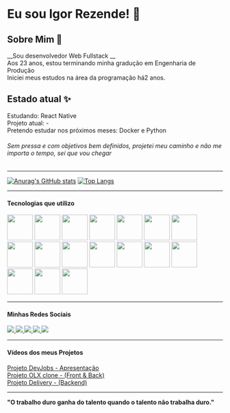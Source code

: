 # Eu sou Igor Rezende! 👋

## Sobre Mim 👨
__Sou desenvolvedor Web Fullstack __ <br/>
Aos 23 anos, estou terminando minha gradução em Engenharia de Produção <br/>
Iniciei meus estudos na área da programação há2 anos.


## Estado atual ✨
Estudando: React Native<br/>
Projeto atual: - <br/>
Pretendo estudar nos próximos meses: Docker e Python <br/>

###### Sem pressa e com objetivos bem definidos, projetei meu caminho e não me importa o tempo, sei que vou chegar

<hr/>

[![Anurag's GitHub stats](https://github-readme-stats.vercel.app/api?username=Sr-Igor&show_icons=true&theme=dark&hide_border=true)](https://github.com/anuraghazra/github-readme-stats)
[![Top Langs](https://github-readme-stats.vercel.app/api/top-langs/?username=Sr-Igor&layout=compact&theme=dark&hide_border=true)](https://github.com/anuraghazra/github-readme-stats)

<hr/>

#### Tecnologias que utilizo 
<div>
  <img src="https://cdn.jsdelivr.net/gh/devicons/devicon/icons/html5/html5-original.svg" width="60px" />
  <img src="https://cdn.jsdelivr.net/gh/devicons/devicon/icons/css3/css3-original.svg" width="60px"/>
  <img src="https://cdn.jsdelivr.net/gh/devicons/devicon/icons/tailwindcss/tailwindcss-original-wordmark.svg" width="60px"/>
  <img src="https://cdn.jsdelivr.net/gh/devicons/devicon/icons/bootstrap/bootstrap-original.svg" width="60px"/>          
  <img src="https://cdn.jsdelivr.net/gh/devicons/devicon/icons/sass/sass-original.svg" width="60px"/>
  <img src="https://cdn.jsdelivr.net/gh/devicons/devicon/icons/webpack/webpack-original.svg" width="60px"/>        
  <img src="https://cdn.jsdelivr.net/gh/devicons/devicon/icons/javascript/javascript-original.svg" width="60px"/>       
  <img src="https://cdn.jsdelivr.net/gh/devicons/devicon/icons/typescript/typescript-original.svg" width="60px"/>     
  <img src="https://cdn.jsdelivr.net/gh/devicons/devicon/icons/react/react-original.svg" width="60px"/>    
  <img src="https://cdn.jsdelivr.net/gh/devicons/devicon/icons/nodejs/nodejs-original.svg" width="60px"/>     
  <img src="https://cdn.jsdelivr.net/gh/devicons/devicon/icons/mongodb/mongodb-original-wordmark.svg" width="60px"/>    
  <img src="https://cdn.jsdelivr.net/gh/devicons/devicon/icons/mysql/mysql-original.svg" width="60px"/>    
  <img src="https://cdn.jsdelivr.net/gh/devicons/devicon/icons/postgresql/postgresql-plain-wordmark.svg" width="60px"/>  
  <img src="https://cdn.jsdelivr.net/gh/devicons/devicon/icons/heroku/heroku-original.svg" width="60px"/>
  <img src="https://cdn.jsdelivr.net/gh/devicons/devicon/icons/adonisjs/adonisjs-original.svg" width="60px"/>      
  <img src="https://cdn.jsdelivr.net/gh/devicons/devicon/icons/nextjs/nextjs-original-wordmark.svg" width="60px"/>
  <img src="https://cdn.jsdelivr.net/gh/devicons/devicon/icons/jest/jest-plain.svg" width="60px"/>
          
                  
</div>

<hr/>

#### Minhas Redes Sociais

<div>
  <a href="mailto:sr.igor.dev@gmail.com?">
    <img src="https://img.shields.io/badge/Gmail-D14836?style=for-the-badge&logo=gmail&logoColor=white">
  </a>
  <a href="https://twitter.com/Dev_igorsr">
    <img src="https://img.shields.io/badge/Twitter-1DA1F2?style=for-the-badge&logo=twitter&logoColor=white">
  </a>
  <a href="https://www.linkedin.com/in/igor-rezende-375b231b5/">
    <img src="https://img.shields.io/badge/LinkedIn-0077B5?style=for-the-badge&logo=linkedin&logoColor=white">
  </a>
  <a href="https://www.instagram.com/igorsousas_/">
    <img src="https://img.shields.io/badge/Instagram-E4405F?style=for-the-badge&logo=instagram&logoColor=white">
  </a>
    <a href="https://www.youtube.com/channel/UCxWE0fKxM0AzFTgupwcM5bA">
    <img src="https://img.shields.io/badge/YouTube-FF0000?style=for-the-badge&logo=youtube&logoColor=white">
  </a>
</div>

<hr/>

#### Vídeos dos meus Projetos

<div>
    <a href="https://www.youtube.com/watch?v=7QyuqAr9CjI">
       Projeto DevJobs - Apresentação
    </a>
    <br/>
    <a href="https://www.youtube.com/watch?v=frJ-hib2FfY">
       Projeto OLX clone - (Front & Back)
    </a>
    <br/>
    <a href="https://youtu.be/71t1Hpa7Rcc">
       Projeto Delivery - (Backend)
    </a> </div>

<hr/>

__"O trabalho duro ganha do talento quando o talento não trabalha duro."__
